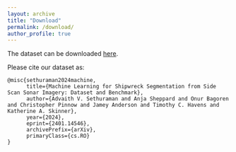 ```yaml
---
layout: archive
title: "Download"
permalink: /download/
author_profile: true
---
```


The dataset can be downloaded [here](https://deepblue.lib.umich.edu/data/concern/data_sets/8623hz41x?locale=en).

Please cite our dataset as: 
```
@misc{sethuraman2024machine,
      title={Machine Learning for Shipwreck Segmentation from Side Scan Sonar Imagery: Dataset and Benchmark}, 
      author={Advaith V. Sethuraman and Anja Sheppard and Onur Bagoren and Christopher Pinnow and Jamey Anderson and Timothy C. Havens and Katherine A. Skinner},
      year={2024},
      eprint={2401.14546},
      archivePrefix={arXiv},
      primaryClass={cs.RO}
}
```
